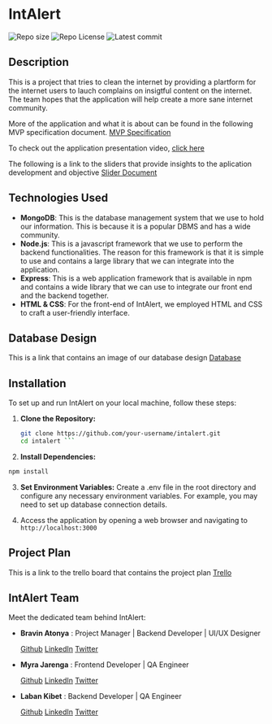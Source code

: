 # IntAlert
![Repo size](https://img.shields.io/github/repo-size/atonya-bravin/IntAlert )
![Repo License](https://img.shields.io/github/license/atonya-bravin/IntAlert.svg)
![Latest commit](https://img.shields.io/github/last-commit/atonya-bravin/IntAlert?style=round-square)

## Description
This is a project that tries to clean the internet by providing a plartform for the internet users to lauch complains on insigtful content on the internet. The team hopes that the application will help create a more sane internet community.
  
More of the application and what it is about can be found in the following MVP specification document. [MVP Specification](https://docs.google.com/document/d/160kL2PhBtR04XI3Ld43sVryWOufKo7ap92WccFlLJVo/edit)

To check out the application presentation video, [click here](https://drive.google.com/file/d/11Uc1C9pvNzIdjXH8DDTi_U_jD5gLNuNL/view?usp=sharing)

The following is a link to the sliders that provide insights to the aplication development and objective [Slider Document](https://docs.google.com/presentation/d/1s1gb8bD5GXUTYS66aFaSiEz6vhKL8h0yf5P8WhNwJpk/edit?usp=sharing)


## Technologies Used
- **MongoDB**: This is the  database management system that we use to hold our information. This is because it is a popular DBMS and has a wide community.
- **Node.js**: This is a javascript framework that we use to perform the backend functionalities. The reason for this framework is that it is simple to use and contains a large library that we can integrate into the application.
- **Express**: This is a web application framework that is available in npm and contains a wide library that we can use to integrate our front end and the backend together.
- **HTML & CSS**:  For the front-end of IntAlert, we employed HTML and CSS to craft a user-friendly interface.

## Database Design
This is a link that contains an image of our database design [Database](https://drive.google.com/file/d/1hYGBjemjRO702wySGdFp0vFcdtDDt_NP/view?usp=sharing)

## Installation

To set up and run IntAlert on your local machine, follow these steps:

1. **Clone the Repository:**
   ```bash
   git clone https://github.com/your-username/intalert.git
   cd intalert ```

2. **Install Dependencies:**
```bash
npm install

```
3. **Set Environment Variables:**
Create a .env file in the root directory and configure any necessary environment variables. For example, you may need to set up database connection details.

4. Access the application by opening a web browser and navigating to 
```  http://localhost:3000 ```



## Project Plan
This is a link to the trello board that contains the project plan [Trello](https://trello.com/b/bEMg1S6S/intalert)

## IntAlert Team
Meet the dedicated team behind IntAlert:
- **Bravin Atonya** : Project Manager | Backend Developer | UI/UX Designer
  
  [Github](https://github.com/atonya-bravin)    [LinkedIn](https://www.linkedin.com/in/bravin-atonya-71048425a/)    [Twitter](https://twitter.com/bravin_the_Geek)
- **Myra Jarenga** : Frontend Developer | QA Engineer
  
  [Github](https://github.com/myrajarenga)    [LinkedIn](https://www.linkedin.com/in/myra-jarenga/)    [Twitter](https://twitter.com/JarengaMyra)
- **Laban Kibet** : Backend Developer | QA Engineer
  
  [Github](https://github.com/Laban254)    [LinkedIn](https://www.linkedin.com/in/laban-rotich/)    [Twitter](https://twitter.com/labanK_)

